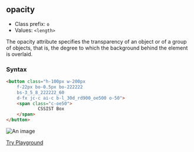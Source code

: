## opacity
- Class prefix: `o`
- Values: `<length>`

The opacity attribute specifies the transparency of an object or of a group of objects, that is, the degree to which the background behind the element is overlaid.

### Syntax
```html
<button class="h-100px w-200px 
    f-22px bo-0.5px bo-222222 
    bs-3_5_8_222222_60  
    d-fx jc-c ai-c b-l_30d_rd900_oe500 o-50"> 
    <span class="c-oe50">
            CSSIST Box                 
    </span>
</button>
 ```
 ![An image](../../images/opacity.png)

 [Try Playground](../../../cssist/demo)

